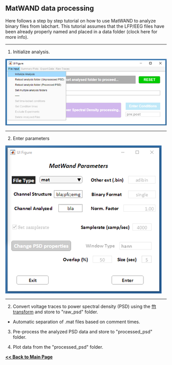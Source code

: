 ## MatWAND data processing



Here follows a step by step tutorial on how to use MatWAND to analyze binary files from labchart. 
This tutorial assumes that the LFP/EEG files have been already properly named and placed in a data folder (clock here for more info).

---

1) Initialize analysis.

![Banner](/Images/tutorial/init.png)

---

2) Enter parameters

![Banner](/Images/tutorial/input_parameters_gui.png)

---

2) Convert voltage traces to power spectral density (PSD) using the [fft transform](https://www.mathworks.com/help/signal/ug/power-spectral-density-estimates-using-fft.html) and store to "raw_psd" folder.

+ Automatic separation of .mat files based on comment times.

3) Pre-process the analyzed PSD data  and store to "processed_psd" folder.

4) Plot data from the "processed_psd" folder.




**[<< Back to Main Page](/README.md)**

